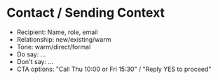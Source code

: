 # Contact / Sending Context

- Recipient: Name, role, email
- Relationship: new/existing/warm
- Tone: warm/direct/formal
- Do say: …
- Don't say: …
- CTA options: "Call Thu 10:00 or Fri 15:30" / "Reply YES to proceed"
